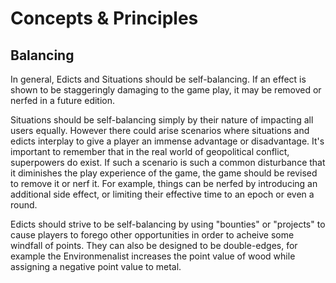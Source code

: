 
# Concepts & Principles

## Balancing

In general, Edicts and Situations should be self-balancing. If an effect is shown to be staggeringly damaging to the game play,
it may be removed or nerfed in a future edition.

Situations should be self-balancing simply by their nature of impacting all users equally. However there could arise scenarios
where situations and edicts interplay to give a player an immense advantage or disadvantage. It's important to remember that
in the real world of geopolitical conflict, superpowers do exist. If such a scenario is such a common disturbance that it diminishes
the play experience of the game, the game should be revised to remove it or nerf it. For example, things can be nerfed by introducing
an additional side effect, or limiting their effective time to an epoch or even a round.

Edicts should strive to be self-balancing by using "bounties" or "projects" to cause players to forego other opportunities in order
to acheive some windfall of points. They can also be designed to be double-edges, for example the Environmenalist increases the
point value of wood while assigning a negative point value to metal.